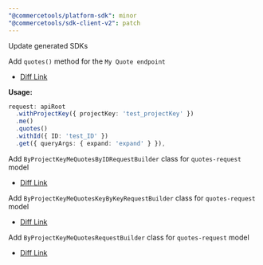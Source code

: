 ```yaml
---
"@commercetools/platform-sdk": minor
"@commercetools/sdk-client-v2": patch
---
```


Update generated SDKs

Add `quotes()` method for the `My Quote endpoint`

- [Diff Link](https://github.com/commercetools/commercetools-sdk-typescript/pull/347/files#diff-17ea32dc184ca17b337fbf5e126f27f16651feadc9c879fae88db2580537cf8eR142)

**Usage:**
```ts
request: apiRoot
  .withProjectKey({ projectKey: 'test_projectKey' })
  .me()
  .quotes()
  .withId({ ID: 'test_ID' })
  .get({ queryArgs: { expand: 'expand' } }),
```

Add `ByProjectKeyMeQuotesByIDRequestBuilder` class for `quotes-request` model

- [Diff Link](https://github.com/commercetools/commercetools-sdk-typescript/pull/347/files#diff-a5bab13a41c9ece596cf0fcc545109385e16b6b1877755e58d8ec064125e2041R12)


Add `ByProjectKeyMeQuotesKeyByKeyRequestBuilder` class for `quotes-request` model

- [Diff Link](https://github.com/commercetools/commercetools-sdk-typescript/pull/347/files#diff-034feddaefb558f6391d5238391e177290d7f018904308b2884dfa016c81bc0dR12)

Add `ByProjectKeyMeQuotesRequestBuilder` class for `quotes-request` model

- [Diff Link](https://github.com/commercetools/commercetools-sdk-typescript/pull/347/files#diff-26e9b7a9cef621eaf88d81d1e2bb61858402450c444e1fe4d11bde5b51d22638R13)
